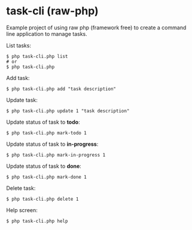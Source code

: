 # task-cli (raw-php)

Example project of using raw php (framework free) to create a command line application to manage tasks.

List tasks:
```shell
$ php task-cli.php list
# or
$ php task-cli.php
```

Add task:
```shell
$ php task-cli.php add "task description"
```

Update task:
```shell
$ php task-cli.php update 1 "task description"
```

Update status of task to **todo**:
```shell
$ php task-cli.php mark-todo 1 
```

Update status of task to **in-progress**:
```shell
$ php task-cli.php mark-in-progress 1
```

Update status of task to **done**:
```shell
$ php task-cli.php mark-done 1
```

Delete task:
```shell
$ php task-cli.php delete 1
```

Help screen:
```shell
$ php task-cli.php help
```
